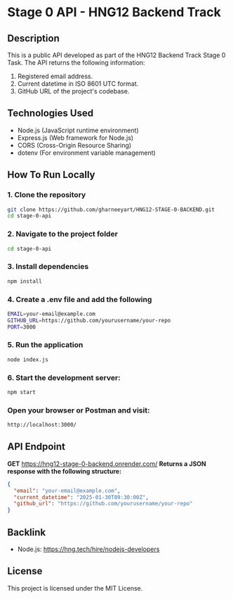 # Stage 0 API - HNG12 Backend Track

## Description
This is a public API developed as part of the HNG12 Backend Track Stage 0 Task. The API returns the following information:
1. Registered email address.
2. Current datetime in ISO 8601 UTC format.
3. GitHub URL of the project's codebase.

## Technologies Used
- Node.js (JavaScript runtime environment)
- Express.js (Web framework for Node.js)
- CORS (Cross-Origin Resource Sharing)
- dotenv (For environment variable management)


## How To Run Locally
### 1. Clone the repository
  ```sh
git clone https://github.com/gharneeyart/HNG12-STAGE-0-BACKEND.git
cd stage-0-api

```
### 2. Navigate to the project folder
```sh
cd stage-0-api
```
### 3. Install dependencies
```sh
npm install
```
### 4. Create a .env file and add the following
```sh
EMAIL=your-email@example.com
GITHUB_URL=https://github.com/yourusername/your-repo
PORT=3000
```
### 5. Run the application
```sh
node index.js
```
### 6. Start the development server:
```sh
npm start
```
### Open your browser or Postman and visit:
```sh
http://localhost:3000/
```
## API Endpoint
**GET** https://hng12-stage-0-backend.onrender.com/
**Returns a JSON response with the following structure:**
```json
{
  "email": "your-email@example.com",
  "current_datetime": "2025-01-30T09:30:00Z",
  "github_url": "https://github.com/yourusername/your-repo"
}
```
## Backlink
- Node.js: https://hng.tech/hire/nodejs-developers

## License
This project is licensed under the MIT License.


